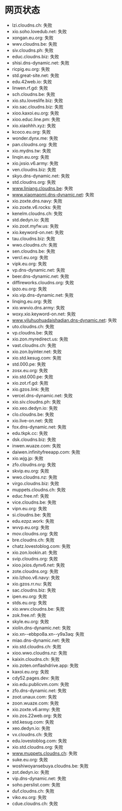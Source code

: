 # 网页状态
- lzi.cloudns.ch: 失败
- xio.soho.lovedub.net: 失败
- xongan.eu.org: 失败
- wwv.cloudns.be: 失败
- siv.cloudns.ph: 失败
- educ.cloudns.biz: 失败
- shisi.dns-dynamic.net: 失败
- ricpig.eu.org: 失败
- std.great-site.net: 失败
- edu.42web.io: 失败
- linwen.rf.gd: 失败
- sch.cloudns.be: 失败
- xio.stu.loveslife.biz: 失败
- xio.sac.cloudns.biz: 失败
- xioo.kaxoi.eu.org: 失败
- xioo.educ.line.pm: 失败
- xio.xiaohhh.xyz: 失败
- kcoco.eu.org: 失败
- wonder.dynx.me: 失败
- pan.cloudns.org: 失败
- xio.mydns.tw: 失败
- linqin.eu.org: 失败
- xio.jxsio.v6.army: 失败
- ven.cloudns.biz: 失败
- skyo.dns-dynamic.net: 失败
- std.cloudns.org: 失败
- www.liniang.cloudns.be: 失败
- www.xiaomaomi.dns-dynamic.net: 失败
- xio.zoxte.dns.navy: 失败
- xio.zoxte.v6.rocks: 失败
- kenelm.cloudns.ch: 失败
- std.dedyn.io: 失败
- xio.zoot.myfw.us: 失败
- xio.keyword-on.net: 失败
- tau.cloudns.biz: 失败
- wwo.cloudns.ch: 失败
- sen.cloudns.be: 失败
- vercl.eu.org: 失败
- vipk.eu.org: 失败
- vp.dns-dynamic.net: 失败
- beer.dns-dynamic.net: 失败
- diffireworks.cloudns.org: 失败
- ipzo.eu.org: 失败
- xio.vip.dns-dynamic.net: 失败
- linqing.eu.org: 失败
- xio.wwvio.dns.army: 失败
- woxy.xio.keyword-on.net: 失败
- www.yiluhuohuadaishadian.dns-dynamic.net: 失败
- uto.cloudns.ch: 失败
- vp.cloudns.be: 失败
- xio.zon.myredirect.us: 失败
- vast.cloudns.ch: 失败
- xio.zon.byinter.net: 失败
- xio.std.kesug.com: 失败
- std.000.pe: 失败
- zosx.eu.org: 失败
- xio.std.000.pe: 失败
- xio.zot.rf.gd: 失败
- xio.gzos.link: 失败
- vercel.dns-dynamic.net: 失败
- xio.siv.cloudns.ph: 失败
- xio.xeo.dedyn.io: 失败
- clo.cloudns.be: 失败
- xio.live-on.net: 失败
- fox.dns-dynamic.net: 失败
- edu.tkpk.cc: 失败
- dsk.cloudns.biz: 失败
- inwen.wuaze.com: 失败
- daiwen.infinityfreeapp.com: 失败
- xio.wjg.jp: 失败
- zfo.cloudns.org: 失败
- skvip.eu.org: 失败
- wwo.cloudns.nz: 失败
- virgo.cloudns.biz: 失败
- muppets.cloudns.ch: 失败
- educ.free.nf: 失败
- vice.cloudns.be: 失败
- vipn.eu.org: 失败
- si.cloudns.be: 失败
- edu.ezpz.work: 失败
- wvvp.eu.org: 失败
- mov.cloudns.org: 失败
- bre.cloudns.ch: 失败
- chatz.lovestoblog.com: 失败
- xio.zon.lookin.at: 失败
- svip.cloudns.org: 失败
- xioo.jxios.dynv6.net: 失败
- zote.cloudns.org: 失败
- xio.lzhoo.v6.navy: 失败
- xio.gzos.rr.nu: 失败
- sac.cloudns.biz: 失败
- ipen.eu.org: 失败
- stds.eu.org: 失败
- xio.wwv.cloudns.be: 失败
- zok.free.nf: 失败
- skyle.eu.org: 失败
- xiolin.dns-dynamic.net: 失败
- xio.xn--ebbpo8a.xn--y9a3aq: 失败
- miao.dns-dynamic.net: 失败
- xio.std.cloudns.ch: 失败
- xioo.wwo.cloudns.nz: 失败
- kaixin.cloudns.ch: 失败
- xio.zoten.onflashdrive.app: 失败
- kaxoi.eu.org: 失败
- cdy52.pages.dev: 失败
- xio.edu.publicvm.com: 失败
- zfo.dns-dynamic.net: 失败
- zoot.unaux.com: 失败
- zoon.wuaze.com: 失败
- xio.zoxte.v6.army: 失败
- xio.zos.22web.org: 失败
- std.kesug.com: 失败
- xeo.dedyn.io: 失败
- vx.cloudns.ch: 失败
- edu.lovestoblog.com: 失败
- xio.std.cloudns.org: 失败
- www.muppets.cloudns.ch: 失败
- suke.eu.org: 失败
- woshiwoyansebuya.cloudns.be: 失败
- zot.dedyn.io: 失败
- vip.dns-dynamic.net: 失败
- soho.perslist.com: 失败
- duf.cloudns.ch: 失败
- viko.eu.org: 失败
- cdue.cloudns.ch: 失败

